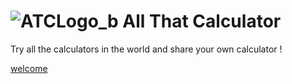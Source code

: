 
# ![ATCLogo_b](https://user-images.githubusercontent.com/68185825/161286689-2f255f9b-50e9-4bfa-8025-5021385fd5d8.png) All That Calculator

Try all the calculators in the world and share your own calculator !

[welcome](https://jaeseo222.github.io/AllThatCalculator/public/index.html)
